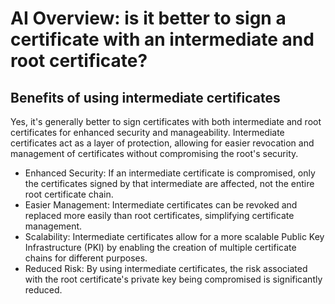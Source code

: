 # AI Overview: is it better to sign a certificate with an intermediate and root certificate?

## Benefits of using intermediate certificates

Yes, it's generally better to sign certificates with both intermediate and root certificates for enhanced security and manageability. Intermediate certificates act as a layer of protection, allowing for easier revocation and management of certificates without compromising the root's security.

- Enhanced Security: If an intermediate certificate is compromised, only the certificates signed by that intermediate are affected, not the entire root certificate chain.
- Easier Management: Intermediate certificates can be revoked and replaced more easily than root certificates, simplifying certificate management.
- Scalability: Intermediate certificates allow for a more scalable Public Key Infrastructure (PKI) by enabling the creation of multiple certificate chains for different purposes.
- Reduced Risk: By using intermediate certificates, the risk associated with the root certificate's private key being compromised is significantly reduced.

